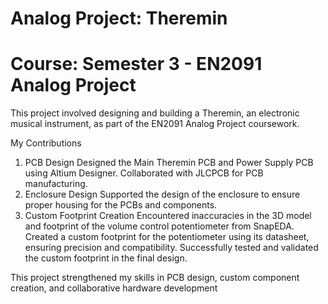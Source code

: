 # Analog Project: Theremin
# Course: Semester 3 - EN2091 Analog Project

This project involved designing and building a Theremin, an electronic musical instrument, as part of the EN2091 Analog Project coursework.

My Contributions
1. PCB Design
Designed the Main Theremin PCB and Power Supply PCB using Altium Designer.
Collaborated with JLCPCB for PCB manufacturing.
2. Enclosure Design
Supported the design of the enclosure to ensure proper housing for the PCBs and components.
3. Custom Footprint Creation
Encountered inaccuracies in the 3D model and footprint of the volume control potentiometer from SnapEDA.
Created a custom footprint for the potentiometer using its datasheet, ensuring precision and compatibility.
Successfully tested and validated the custom footprint in the final design.


This project strengthened my skills in PCB design, custom component creation, and collaborative hardware development
